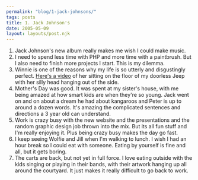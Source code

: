 ```yaml
---
permalink: "blog/1-jack-johnsons/"
tags: posts
title: 1. Jack Johnson's
date: 2005-05-09
layout: layouts/post.njk
---
```


1. Jack Johnson's new album really makes me wish I could make music.  
2. I need to spend less time with PHP and more time with a paintbrush. But I also need to finish more projects I start. This is my dilemma.  
3. Winnie is one of the reasons why my life is so utterly and disgustingly perfect. [Here's a video][1] of her sitting on the floor of my doorless Jeep with her silly head hanging out of the side.  
4. Mother's Day was good. It was spent at my sister's house, with me being amazed at how smart kids are when they're so young. Jack went on and on about a dream he had about kangaroos and Peter is up to around a dozen words. It's amazing the complicated sentences and directions a 3 year old can understand.  
5. Work is crazy busy with the new website and the presentations and the random graphic design job thrown into the mix. But its all fun stuff and I'm really enjoying it. Plus being crazy busy makes the day go fast.  
6. I keep seeing Wolfie and Jill when I'm walking to lunch. I wish I had an hour break so I could eat with someone. Eating by yourself is fine and all, but it gets boring.  
7. The carts are back, but not yet in full force. I love eating outside with the kids singing or playing in their bands, with their artwork hanging up all around the courtyard. It just makes it really difficult to go back to work.

 [1]: http://www.tim.cx/mob/big.php?img=35&pg=1